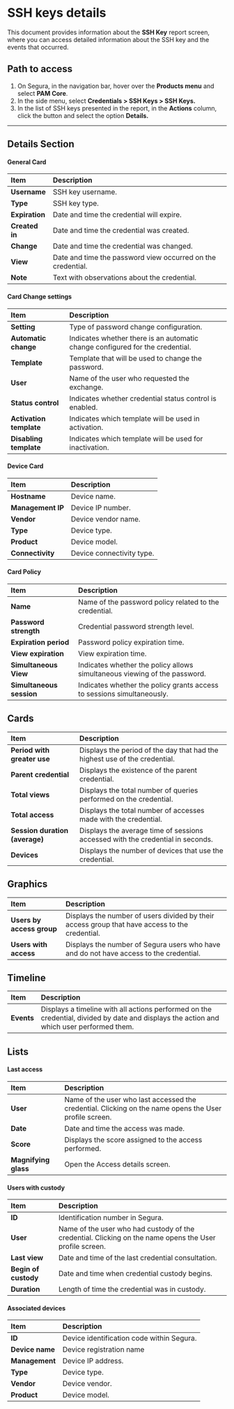 # SSH keys details

This document provides information about the **SSH Key** report screen, where you can access detailed information about the SSH key and the events that occurred.

## Path to access

1. On Segura, in the navigation bar, hover over the **Products menu** and select **PAM Core**.  
2. In the side menu, select **Credentials > SSH Keys > SSH Keys.**  
3. In the list of SSH keys presented in the report, in the **Actions** column, click the button and select the option **Details.**

---
## Details Section

#### General Card

| **Item** | **Description** |
| :---- | :---- |
| **Username** | SSH key username. |
| **Type** | SSH key type. |
| **Expiration** | Date and time the credential will expire. |
| **Created in** | Date and time the credential was created. |
| **Change** | Date and time the credential was changed. |
| **View** | Date and time the password view occurred on the credential. |
| **Note** | Text with observations about the credential. |

#### Card Change settings

| **Item** | **Description** |
| :---- | :---- |
| **Setting** | Type of password change configuration. |
| **Automatic change** | Indicates whether there is an automatic change configured for the credential. |
| **Template** | Template that will be used to change the password. |
| **User** | Name of the user who requested the exchange. |
| **Status control** | Indicates whether credential status control is enabled. |
| **Activation template** | Indicates which template will be used in activation. |
| **Disabling template** | Indicates which template will be used for inactivation. |

#### Device Card

| **Item** | **Description** |
| :---- | :---- |
| **Hostname** | Device name. |
| **Management IP** | Device IP number. |
| **Vendor** | Device vendor name. |
| **Type** | Device type. |
| **Product** | Device model. |
| **Connectivity** | Device connectivity type. |

#### Card Policy

| **Item** | **Description** |
| :---- | :---- |
| **Name** | Name of the password policy related to the credential. |
| **Password strength** | Credential password strength level. |
| **Expiration period** | Password policy expiration time. |
| **View expiration** | View expiration time. |
| **Simultaneous View** | Indicates whether the policy allows simultaneous viewing of the password. |
| **Simultaneous session** | Indicates whether the policy grants access to sessions simultaneously. |

## Cards

| **Item** | **Description** |
| :---- | :---- |
| **Period with greater use** | Displays the period of the day that had the highest use of the credential. |
| **Parent credential** | Displays the existence of the parent credential. |
| **Total views** | Displays the total number of queries performed on the credential. |
| **Total access** | Displays the total number of accesses made with the credential. |
| **Session duration (average)** | Displays the average time of sessions accessed with the credential in seconds. |
| **Devices** | Displays the number of devices that use the credential. |

## Graphics

| **Item** | **Description** |
| :---- | :---- |
| **Users by access group** | Displays the number of users divided by their access group that have access to the credential. |
| **Users with access** | Displays the number of Segura users who have and do not have access to the credential. |

## Timeline

| **Item** | **Description** |
| :---- | :---- |
| **Events** | Displays a timeline with all actions performed on the credential, divided by date and displays the action and which user performed them. |

## Lists
#### Last access

| **Item** | **Description** |
| :---- | :---- |
| **User** | Name of the user who last accessed the credential. Clicking on the name opens the User profile screen. |
| **Date** | Date and time the access was made. |
| **Score** | Displays the score assigned to the access performed. |
| **Magnifying glass** | Open the Access details screen. |

#### Users with custody

| **Item** | **Description** |
| :---- | :---- |
| **ID** | Identification number in Segura. |
| **User** | Name of the user who had custody of the credential. Clicking on the name opens the User profile screen. |
| **Last view** | Date and time of the last credential consultation. |
| **Begin of custody** | Date and time when credential custody begins. |
| **Duration** | Length of time the credential was in custody. |

#### Associated devices

| **Item** | **Description** |
| :---- | :---- |
| **ID** | Device identification code within Segura. |
| **Device name** | Device registration name |
| **Management** | Device IP address. |
| **Type** | Device type. |
| **Vendor** | Device vendor. |
| **Product** | Device model. |